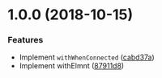 # 1.0.0 (2018-10-15)


### Features

* Implement `withWhenConnected` ([cabd37a](https://github.com/leofavre/elmnt/commit/cabd37a))
* Implement withElmnt ([87911d8](https://github.com/leofavre/elmnt/commit/87911d8))
